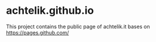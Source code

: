 # achtelik.github.io

This project contains the public page of achtelik.it bases on https://pages.github.com/
